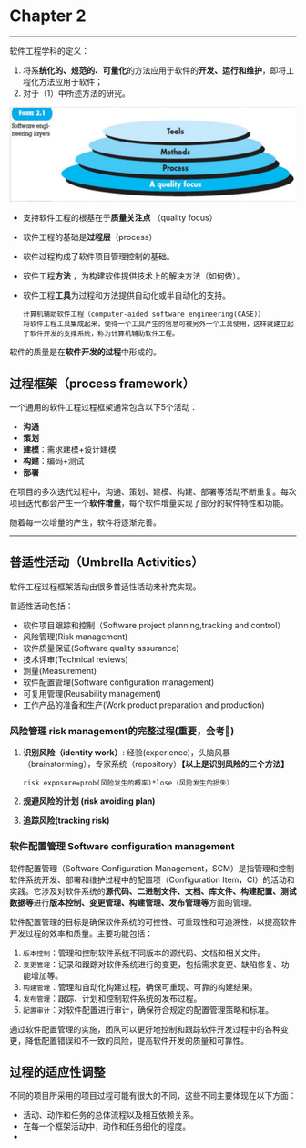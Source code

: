 # Chapter 2

---

软件工程学科的定义：

1. 将系**统化的、规范的、可量化**的方法应用于软件的**开发、运行和维护**，即将工程化方法应用于软件；
2. 对于（1）中所述方法的研究。

![Software engineering layers](/软件工程/img/Software%20engineering%20layers.png)

- 支持软件工程的根基在于**质量关注点** （quality focus）
- 软件工程的基础是**过程层**（process）
- 软件过程构成了软件项目管理控制的基础。
- 软件工程**方法** ，为构建软件提供技术上的解决方法（如何做）。
- 软件工程**工具**为过程和方法提供自动化或半自动化的支持。
  
  ```
  计算机辅助软件工程（computer-aided software engineering(CASE)）
  将软件工程工具集成起来，使得一个工具产生的信息可被另外一个工具使用，这样就建立起了软件开发的支撑系统，称为计算机辅助软件工程。
  ```
  

软件的质量是在**软件开发的过程**中形成的。  

## 过程框架（process framework）

一个通用的软件工程过程框架通常包含以下5个活动：  

- **沟通** 
- **策划**
- **建模**：需求建模+设计建模  
- **构建**：编码+测试
- **部署**

在项目的多次迭代过程中，沟通、策划、建模、构建、部署等活动不断重复。每次项目迭代都会产生一个**软件增量**，每个软件增量实现了部分的软件特性和功能。  

随着每一次增量的产生，软件将逐渐完善。

---

## 普适性活动（Umbrella Activities）

软件工程过程框架活动由很多普适性活动来补充实现。  

普适性活动包括：

- 软件项目跟踪和控制（Software project planning,tracking and control）
- 风险管理(Risk management)
- 软件质量保证(Software quality assurance)
- 技术评审(Technical reviews)
- 测量(Measurement)
- 软件配置管理(Software configuration management)
- 可复用管理(Reusability management)
- 工作产品的准备和生产(Work product preparation and production)

### 风险管理 risk management的完整过程(重要，会考🌟)

1. **识别风险（identity work）**: 经验(experience)，头脑风暴（brainstorming），专家系统（repository）**【以上是识别风险的三个方法】**  
   
   ```risk exposure=prob(风险发生的概率)*lose（风险发生的损失）```

2. **规避风险的计划 (risk avoiding plan)** 
   
3. **追踪风险(tracking risk)** 

### 软件配置管理 Software configuration management

软件配置管理（Software Configuration Management，SCM）是指管理和控制软件系统开发、部署和维护过程中的配置项（Configuration Item，CI）的活动和实践。它涉及对软件系统的**源代码、二进制文件、文档、库文件、构建配置、测试数据等**进行**版本控制、变更管理、构建管理、发布管理等**方面的管理。

软件配置管理的目标是确保软件系统的可控性、可重现性和可追溯性，以提高软件开发过程的效率和质量。主要功能包括：

1. ```版本控制```：管理和控制软件系统不同版本的源代码、文档和相关文件。
2. ```变更管理```：记录和跟踪对软件系统进行的变更，包括需求变更、缺陷修复、功能增加等。
3. ```构建管理```：管理和自动化构建过程，确保可重现、可靠的构建结果。
4. ```发布管理```：跟踪、计划和控制软件系统的发布过程。
5. ```配置审计```：对软件配置进行审计，确保符合规定的配置管理策略和标准。

通过软件配置管理的实施，团队可以更好地控制和跟踪软件开发过程中的各种变更，降低配置错误和不一致的风险，提高软件开发的质量和可靠性。

## 过程的适应性调整

不同的项目所采用的项目过程可能有很大的不同，这些不同主要体现在以下方面：

- 活动、动作和任务的总体流程以及相互依赖关系。
- 在每一个框架活动中，动作和任务细化的程度。
- 